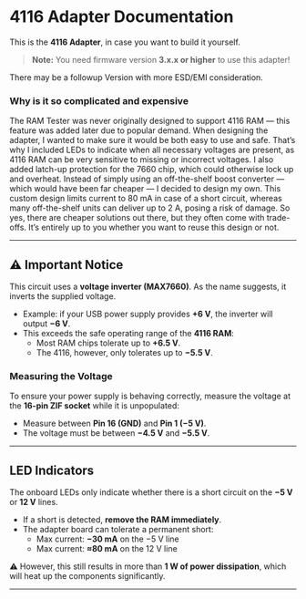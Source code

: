 # 4116 Adapter Documentation

This is the **4116 Adapter**, in case you want to build it yourself.  

> **Note:** You need firmware version **3.x.x or higher** to use this adapter!  

There may be a followup Version with more ESD/EMI consideration. 

### Why is it so complicated and expensive ### 
The RAM Tester was never originally designed to support 4116 RAM — this feature was added later due to popular demand.
When designing the adapter, I wanted to make sure it would be both easy to use and safe. That’s why I included LEDs to indicate when all necessary voltages are present, as 4116 RAM can be very sensitive to missing or incorrect voltages.
I also added latch-up protection for the 7660 chip, which could otherwise lock up and overheat. Instead of simply using an off-the-shelf boost converter — which would have been far cheaper — I decided to design my own. This custom design limits current to 80 mA in case of a short circuit, whereas many off-the-shelf units can deliver up to 2 A, posing a risk of damage.
So yes, there are cheaper solutions out there, but they often come with trade-offs. It’s entirely up to you whether you want to reuse this design or not.

---

## ⚠️ Important Notice  

This circuit uses a **voltage inverter (MAX7660)**. As the name suggests, it inverts the supplied voltage.  

- Example: if your USB power supply provides **+6 V**, the inverter will output **−6 V**.  
- This exceeds the safe operating range of the **4116 RAM**:  
  - Most RAM chips tolerate up to **+6.5 V**.  
  - The 4116, however, only tolerates up to **−5.5 V**.  

### Measuring the Voltage  

To ensure your power supply is behaving correctly, measure the voltage at the **16-pin ZIF socket** while it is unpopulated:  

- Measure between **Pin 16 (GND)** and **Pin 1 (−5 V)**.  
- The voltage must be between **−4.5 V** and **−5.5 V**.  

---

## LED Indicators  

The onboard LEDs only indicate whether there is a short circuit on the **−5 V** or **12 V** lines.  

- If a short is detected, **remove the RAM immediately**.  
- The adapter board can tolerate a permanent short:  
  - Max current: **−30 mA** on the −5 V line  
  - Max current: **≈80 mA** on the 12 V line  

⚠️ However, this still results in more than **1 W of power dissipation**, which will heat up the components significantly.  

---
